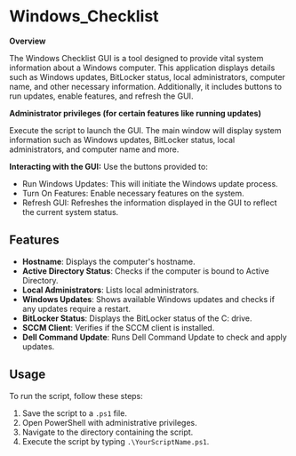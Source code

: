 # Windows_Checklist

**Overview**

The Windows Checklist GUI is a tool designed to provide vital system information about a Windows computer. This application displays details such as Windows updates, BitLocker status, local administrators, computer name, and other necessary information. Additionally, it includes buttons to run updates, enable features, and refresh the GUI.

**Administrator privileges (for certain features like running updates)**

Execute the script to launch the GUI.
The main window will display system information such as Windows updates, BitLocker status, local administrators, and computer name and more.

**Interacting with the GUI:**
Use the buttons provided to:
- Run Windows Updates: This will initiate the Windows update process.
- Turn On Features: Enable necessary features on the system.
- Refresh GUI: Refreshes the information displayed in the GUI to reflect the current system status.

## Features

- **Hostname**: Displays the computer's hostname.
- **Active Directory Status**: Checks if the computer is bound to Active Directory.
- **Local Administrators**: Lists local administrators.
- **Windows Updates**: Shows available Windows updates and checks if any updates require a restart.
- **BitLocker Status**: Displays the BitLocker status of the C: drive.
- **SCCM Client**: Verifies if the SCCM client is installed.
- **Dell Command Update**: Runs Dell Command Update to check and apply updates.

## Usage

To run the script, follow these steps:

1. Save the script to a `.ps1` file.
2. Open PowerShell with administrative privileges.
3. Navigate to the directory containing the script.
4. Execute the script by typing `.\YourScriptName.ps1`.
